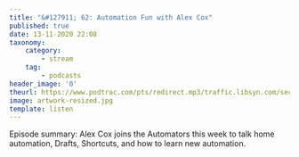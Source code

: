 ```yaml
---
title: "&#127911; 62: Automation Fun with Alex Cox"
published: true
date: 13-11-2020 22:08
taxonomy:
    category:
        - stream
    tag:
        - podcasts
header_image: '0'
theurl: https://www.podtrac.com/pts/redirect.mp3/traffic.libsyn.com/secure/automatorsrelay/automators062.mp3
image: artwork-resized.jpg
template: listen
--- 
```

Episode summary: Alex Cox joins the Automators this week to talk home automation, Drafts, Shortcuts, and how to learn new automation.
